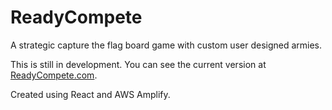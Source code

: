 # ReadyCompete

A strategic capture the flag board game with custom user designed armies.

This is still in development. You can see the current version at [ReadyCompete.com](https://readycompete.com).

Created using React and AWS Amplify.